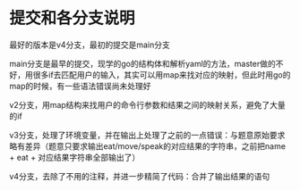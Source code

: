 # 提交和各分支说明

最好的版本是v4分支，最初的提交是main分支

main分支是最早的提交，现学的go的结构体和解析yaml的方法，master做的不好，用很多if去匹配用户的输入，其实可以用map来找对应的映射，但此时用go的map的时候，有一些语法错误尚未处理好


v2分支，用map结构来找用户的命令行参数和结果之间的映射关系，避免了大量的if

v3分支，处理了环境变量，并在输出上处理了之前的一点错误：与题意原始要求略有差异（题意只要求输出eat/move/speak的对应结果的字符串，之前把name + eat + 对应结果字符串全部输出了）

v4分支，去除了不用的注释，并进一步精简了代码：合并了输出结果的语句
